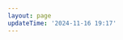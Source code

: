 ```yaml
---
layout: page
updateTime: '2024-11-16 19:17'
---
```


<script setup>
import Projects from "../.vitepress/views/Projects/index.vue";
</script>

<Projects/>
